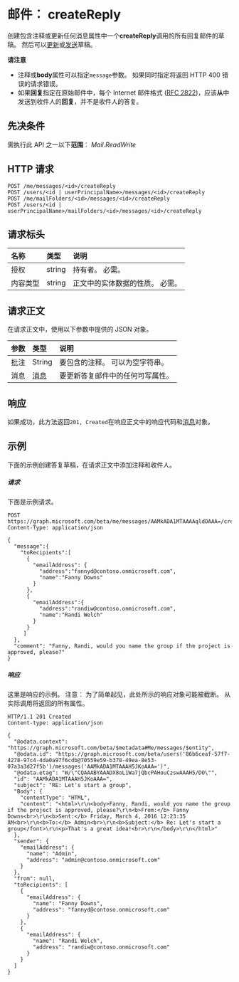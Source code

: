 # <a name="message-createreply"></a>邮件︰ createReply

创建包含注释或更新任何消息属性中一个**createReply**调用的所有回复邮件的草稿。 然后可以[更新](../api/message_update.md)或[发送](../api/message_send.md)草稿。

**请注意**

- 注释或**body**属性可以指定`message`参数。 如果同时指定将返回 HTTP 400 错误的请求错误。
- 如果**回复**指定在原始邮件中，每个 Internet 邮件格式 ([RFC 2822](http://www.rfc-editor.org/info/rfc2822))，应该**从**中发送到收件人的**回复**，并不是收件人的答复。 

## <a name="prerequisites"></a>先决条件
需执行此 API 之一以下**范围**︰ *Mail.ReadWrite*
## <a name="http-request"></a>HTTP 请求
<!-- { "blockType": "ignored" } -->
```http
POST /me/messages/<id>/createReply
POST /users/<id | userPrincipalName>/messages/<id>/createReply
POST /me/mailFolders/<id>/messages/<id>/createReply
POST /users/<id | userPrincipalName>/mailFolders/<id>/messages/<id>/createReply
```
## <a name="request-headers"></a>请求标头
| 名称       | 类型 | 说明|
|:---------------|:--------|:----------|
| 授权  | string  | 持有者<token>。 必需。 |
| 内容类型 | string  | 正文中的实体数据的性质。 必需。 |

## <a name="request-body"></a>请求正文
在请求正文中，使用以下参数中提供的 JSON 对象。

| 参数    | 类型   |说明|
|:---------------|:--------|:----------|
|批注|String|要包含的注释。 可以为空字符串。|
|消息|[消息](../resources/message.md)|要更新答复邮件中的任何可写属性。|

## <a name="response"></a>响应
如果成功，此方法返回`201, Created`在响应正文中的响应代码和[消息](../resources/message.md)对象。

## <a name="example"></a>示例
下面的示例创建答复草稿，在请求正文中添加注释和收件人。
##### <a name="request"></a>请求
下面是示例请求。
<!-- {
  "blockType": "request",
  "name": "message_createreply"
}-->
```http
POST https://graph.microsoft.com/beta/me/messages/AAMkADA1MTAAAAqldOAAA=/createReply
Content-Type: application/json

{
  "message":{  
    "toRecipients":[
      {
        "emailAddress": {
          "address":"fannyd@contoso.onmicrosoft.com",
          "name":"Fanny Downs"
        }
      },
      {
        "emailAddress":{
          "address":"randiw@contoso.onmicrosoft.com",
          "name":"Randi Welch"
        }
      }
     ]
  },
  "comment": "Fanny, Randi, would you name the group if the project is approved, please?" 
}
```

##### <a name="response"></a>响应
这里是响应的示例。 注意︰ 为了简单起见，此处所示的响应对象可能被截断。 从实际调用将返回的所有属性。
<!-- {
  "blockType": "response",
  "truncated": true,
  "@odata.type": "microsoft.graph.message"
} -->
```http
HTTP/1.1 201 Created
Content-type: application/json

{
  "@odata.context": "https://graph.microsoft.com/beta/$metadata#Me/messages/$entity",
  "@odata.id": "https://graph.microsoft.com/beta/users('86b6ceaf-57f7-4278-97c4-4da0a97f6cdb@70559e59-b378-49ea-8e53-07a3a3d27f5b')/messages('AAMkADA1MTAAAH5JKoAAA=')",
  "@odata.etag": "W/\"CQAAABYAAADX8oL1Wa7jQbcPAHouCzswAAAH5/DO\"",
  "id": "AAMkADA1MTAAAH5JKoAAA=",
  "subject": "RE: Let's start a group",
  "Body": {
    "contentType": "HTML",
    "content": "<html>\r\n<body>Fanny, Randi, would you name the group if the project is approved, please?\r\n<b>From:</b> Fanny Downs<br>\r\n<b>Sent:</b> Friday, March 4, 2016 12:23:35 AM<br>\r\n<b>To:</b> Admin<br>\r\n<b>Subject:</b> Re: Let's start a group</font>\r\n<p>That's a great idea!<br>\r\n</body>\r\n</html>"
  },
  "sender": {
    "emailAddress": {
      "name": "Admin",
      "address": "admin@contoso.onmicrosoft.com"
    }
  },
  "from": null,
  "toRecipients": [
    {
      "emailAddress": {
        "name": "Fanny Downs",
        "address": "fannyd@contoso.onmicrosoft.com"
      }
    },
    {
      "emailAddress": {
        "name": "Randi Welch",
        "address": "randiw@contoso.onmicrosoft.com"
      }
    }
  ]
}
```

<!-- uuid: 8fcb5dbc-d5aa-4681-8e31-b001d5168d79
2015-10-25 14:57:30 UTC -->
<!-- {
  "type": "#page.annotation",
  "description": "message: createReply",
  "keywords": "",
  "section": "documentation",
  "tocPath": ""
}-->
